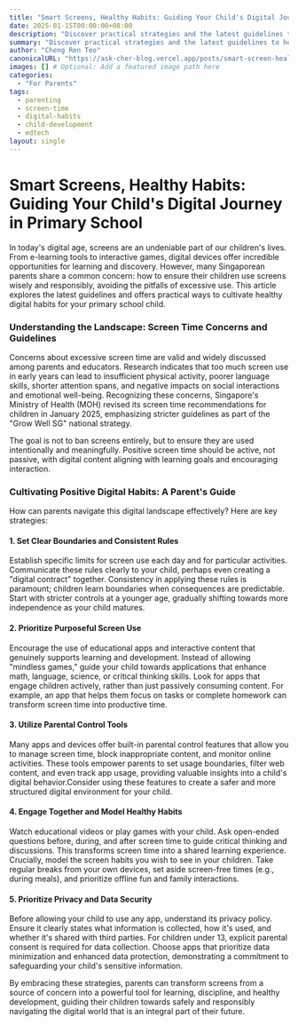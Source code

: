 ```yaml
---
title: "Smart Screens, Healthy Habits: Guiding Your Child's Digital Journey in Primary School"
date: 2025-01-15T00:00:00+08:00
description: "Discover practical strategies and the latest guidelines to help you cultivate healthy digital habits and responsible screen use for your primary school child."
summary: "Discover practical strategies and the latest guidelines to help you cultivate healthy digital habits and responsible screen use for your primary school child."
author: "Cheng Ren Teo"
canonicalURL: "https://ask-cher-blog.vercel.app/posts/smart-screen-healthy-habits"
images: [] # Optional: Add a featured image path here
categories:
  - "For Parents"
tags:
  - parenting
  - screen-time
  - digital-habits
  - child-development
  - edtech
layout: single
---
```


# Smart Screens, Healthy Habits: Guiding Your Child's Digital Journey in Primary School

In today's digital age, screens are an undeniable part of our children's lives. From e-learning tools to interactive games, digital devices offer incredible opportunities for learning and discovery. However, many Singaporean parents share a common concern: how to ensure their children use screens wisely and responsibly, avoiding the pitfalls of excessive use. This article explores the latest guidelines and offers practical ways to cultivate healthy digital habits for your primary school child.

### Understanding the Landscape: Screen Time Concerns and Guidelines

Concerns about excessive screen time are valid and widely discussed among parents and educators. Research indicates that too much screen use in early years can lead to insufficient physical activity, poorer language skills, shorter attention spans, and negative impacts on social interactions and emotional well-being. Recognizing these concerns, Singapore's Ministry of Health (MOH) revised its screen time recommendations for children in January 2025, emphasizing stricter guidelines as part of the "Grow Well SG" national strategy.

The goal is not to ban screens entirely, but to ensure they are used intentionally and meaningfully. Positive screen time should be active, not passive, with digital content aligning with learning goals and encouraging interaction.

### Cultivating Positive Digital Habits: A Parent's Guide

How can parents navigate this digital landscape effectively? Here are key strategies:

#### 1. Set Clear Boundaries and Consistent Rules
Establish specific limits for screen use each day and for particular activities. Communicate these rules clearly to your child, perhaps even creating a "digital contract" together. Consistency in applying these rules is paramount; children learn boundaries when consequences are predictable. Start with stricter controls at a younger age, gradually shifting towards more independence as your child matures.

#### 2. Prioritize Purposeful Screen Use
Encourage the use of educational apps and interactive content that genuinely supports learning and development. Instead of allowing "mindless games," guide your child towards applications that enhance math, language, science, or critical thinking skills. Look for apps that engage children actively, rather than just passively consuming content. For example, an app that helps them focus on tasks or complete homework can transform screen time into productive time.

#### 3. Utilize Parental Control Tools
Many apps and devices offer built-in parental control features that allow you to manage screen time, block inappropriate content, and monitor online activities. These tools empower parents to set usage boundaries, filter web content, and even track app usage, providing valuable insights into a child's digital behavior.Consider using these features to create a safer and more structured digital environment for your child.

#### 4. Engage Together and Model Healthy Habits
Watch educational videos or play games with your child. Ask open-ended questions before, during, and after screen time to guide critical thinking and discussions. This transforms screen time into a shared learning experience. Crucially, model the screen habits you wish to see in your children. Take regular breaks from your own devices, set aside screen-free times (e.g., during meals), and prioritize offline fun and family interactions.

#### 5. Prioritize Privacy and Data Security
Before allowing your child to use any app, understand its privacy policy. Ensure it clearly states what information is collected, how it's used, and whether it's shared with third parties. For children under 13, explicit parental consent is required for data collection. Choose apps that prioritize data minimization and enhanced data protection, demonstrating a commitment to safeguarding your child's sensitive information.

By embracing these strategies, parents can transform screens from a source of concern into a powerful tool for learning, discipline, and healthy development, guiding their children towards safely and responsibly navigating the digital world that is an integral part of their future.

